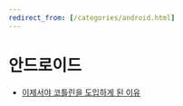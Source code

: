 ```yaml
---
redirect_from: [/categories/android.html]
---
```


# 안드로이드

- [이제서야 코틀린을 도입하게 된 이유](/now-kotlin.md)
